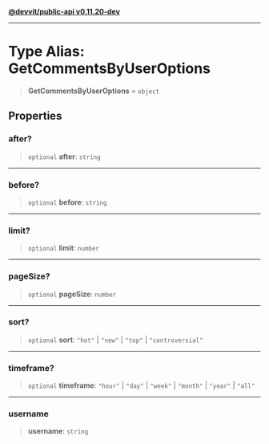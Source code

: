 [**@devvit/public-api v0.11.20-dev**](../../README.md)

---

# Type Alias: GetCommentsByUserOptions

> **GetCommentsByUserOptions** = `object`

## Properties

<a id="after"></a>

### after?

> `optional` **after**: `string`

---

<a id="before"></a>

### before?

> `optional` **before**: `string`

---

<a id="limit"></a>

### limit?

> `optional` **limit**: `number`

---

<a id="pagesize"></a>

### pageSize?

> `optional` **pageSize**: `number`

---

<a id="sort"></a>

### sort?

> `optional` **sort**: `"hot"` \| `"new"` \| `"top"` \| `"controversial"`

---

<a id="timeframe"></a>

### timeframe?

> `optional` **timeframe**: `"hour"` \| `"day"` \| `"week"` \| `"month"` \| `"year"` \| `"all"`

---

<a id="username"></a>

### username

> **username**: `string`
